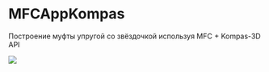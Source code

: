 # MFCAppKompas
Построение муфты упругой со звёздочкой используя MFC + Kompas-3D API

<img
  src="D:/VS/C++/MFCAppKompas/fpk.png"
  style="display: inline-block; margin: 0 auto; max-width: 300px">
